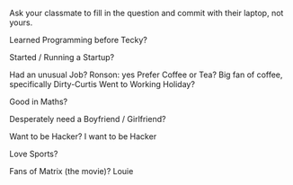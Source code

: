 Ask your classmate to fill in the question and commit with their laptop, not yours.


Learned Programming before Tecky?

Started / Running a Startup?

Had an unusual Job?
Ronson: yes
Prefer Coffee or Tea?
Big fan of coffee, specifically Dirty-Curtis
Went to Working Holiday?

Good in Maths?

Desperately need a Boyfriend / Girlfriend?

Want to be Hacker?
I want to be Hacker

Love Sports?

Fans of Matrix (the movie)?
Louie